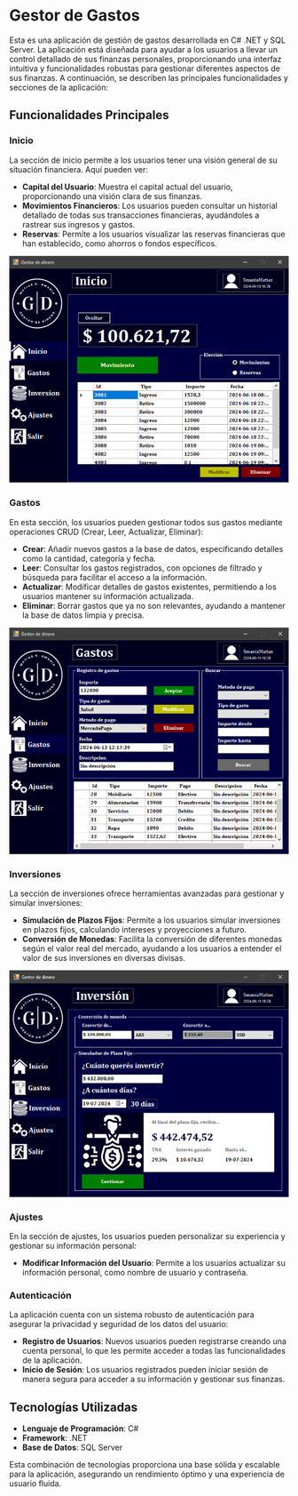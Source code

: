 # Gestor de Gastos

Esta es una aplicación de gestión de gastos desarrollada en C# .NET y SQL Server. La aplicación está diseñada para ayudar a los usuarios a llevar un control detallado de sus finanzas personales, proporcionando una interfaz intuitiva y funcionalidades robustas para gestionar diferentes aspectos de sus finanzas. A continuación, se describen las principales funcionalidades y secciones de la aplicación:

## Funcionalidades Principales

### Inicio
La sección de inicio permite a los usuarios tener una visión general de su situación financiera. Aquí pueden ver:
- **Capital del Usuario**: Muestra el capital actual del usuario, proporcionando una visión clara de sus finanzas.
- **Movimientos Financieros**: Los usuarios pueden consultar un historial detallado de todas sus transacciones financieras, ayudándoles a rastrear sus ingresos y gastos.
- **Reservas**: Permite a los usuarios visualizar las reservas financieras que han establecido, como ahorros o fondos específicos.

![](https://github.com/SmaniaMatias20/GestorDeDinero/blob/master/imagenes/imagen.png)

### Gastos
En esta sección, los usuarios pueden gestionar todos sus gastos mediante operaciones CRUD (Crear, Leer, Actualizar, Eliminar):
- **Crear**: Añadir nuevos gastos a la base de datos, especificando detalles como la cantidad, categoría y fecha.
- **Leer**: Consultar los gastos registrados, con opciones de filtrado y búsqueda para facilitar el acceso a la información.
- **Actualizar**: Modificar detalles de gastos existentes, permitiendo a los usuarios mantener su información actualizada.
- **Eliminar**: Borrar gastos que ya no son relevantes, ayudando a mantener la base de datos limpia y precisa.

![](https://github.com/SmaniaMatias20/GestorDeDinero/blob/master/imagenes/imagen1.png)

### Inversiones
La sección de inversiones ofrece herramientas avanzadas para gestionar y simular inversiones:
- **Simulación de Plazos Fijos**: Permite a los usuarios simular inversiones en plazos fijos, calculando intereses y proyecciones a futuro.
- **Conversión de Monedas**: Facilita la conversión de diferentes monedas según el valor real del mercado, ayudando a los usuarios a entender el valor de sus inversiones en diversas divisas.

![](https://github.com/SmaniaMatias20/GestorDeDinero/blob/master/imagenes/imagen2.png)

### Ajustes
En la sección de ajustes, los usuarios pueden personalizar su experiencia y gestionar su información personal:
- **Modificar Información del Usuario**: Permite a los usuarios actualizar su información personal, como nombre de usuario y contraseña.

### Autenticación
La aplicación cuenta con un sistema robusto de autenticación para asegurar la privacidad y seguridad de los datos del usuario:
- **Registro de Usuarios**: Nuevos usuarios pueden registrarse creando una cuenta personal, lo que les permite acceder a todas las funcionalidades de la aplicación.
- **Inicio de Sesión**: Los usuarios registrados pueden iniciar sesión de manera segura para acceder a su información y gestionar sus finanzas.

## Tecnologías Utilizadas
- **Lenguaje de Programación**: C#
- **Framework**: .NET
- **Base de Datos**: SQL Server

Esta combinación de tecnologías proporciona una base sólida y escalable para la aplicación, asegurando un rendimiento óptimo y una experiencia de usuario fluida.
